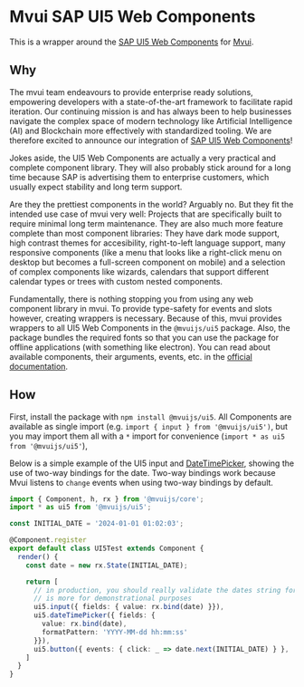 # Mvui SAP UI5 Web Components

This is a wrapper around the [SAP UI5 Web
Components](https://sap.github.io/ui5-webcomponents/) for
[Mvui](https://github.com/dominiksta/mvui).

## Why

The mvui team endeavours to provide enterprise ready solutions, empowering
developers with a state-of-the-art framework to facilitate rapid iteration. Our
continuing mission is and has always been to help businesses navigate the
complex space of modern technology like Artificial Intelligence (AI) and
Blockchain more effectively with standardized tooling. We are therefore excited
to announce our integration of [SAP UI5 Web
Components](https://sap.github.io/ui5-webcomponents/)!

Jokes aside, the UI5 Web Components are actually a very practical and complete
component library. They will also probably stick around for a long time because
SAP is advertising them to enterprise customers, which usually expect stability
and long term support.

Are they the prettiest components in the world? Arguably no. But they fit the
intended use case of mvui very well: Projects that are specifically built to
require minimal long term maintenance. They are also much more feature complete
than most component libraries: They have dark mode support, high contrast themes
for accesibility, right-to-left language support, many responsive components
(like a menu that looks like a right-click menu on desktop but becomes a
full-screen component on mobile) and a selection of complex components like
wizards, calendars that support different calendar types or trees with custom
nested components.

Fundamentally, there is nothing stopping you from using any web component
library in mvui. To provide type-safety for events and slots however, creating
wrappers is necessary. Because of this, mvui provides wrappers to all UI5 Web
Components in the `@mvuijs/ui5` package. Also, the package bundles the required
fonts so that you can use the package for offline applications (with something
like electron). You can read about available components, their arguments,
events, etc. in the [official
documentation](https://sap.github.io/ui5-webcomponents/components/).

## How

First, install the package with `npm install @mvuijs/ui5`. All Components are
available as single import (e.g. `import { input } from '@mvuijs/ui5')`, but you
may import them all with a `*` import for convenience (`import * as ui5 from
'@mvuijs/ui5'`),

Below is a simple example of the UI5 input and
[DateTimePicker](https://sap.github.io/ui5-webcomponents/components/DateTimePicker/),
showing the use of two-way bindings for the date. Two-way bindings work because
Mvui listens to `change` events when using two-way bindings by default.

```typescript
import { Component, h, rx } from '@mvuijs/core';
import * as ui5 from '@mvuijs/ui5';

const INITIAL_DATE = '2024-01-01 01:02:03';

@Component.register
export default class UI5Test extends Component {
  render() {
    const date = new rx.State(INITIAL_DATE);

    return [
      // in production, you should really validate the dates string format. this
      // is more for demonstrational purposes
      ui5.input({ fields: { value: rx.bind(date) }}),
      ui5.dateTimePicker({ fields: {
        value: rx.bind(date),
        formatPattern: 'YYYY-MM-dd hh:mm:ss'
      }}),
      ui5.button({ events: { click: _ => date.next(INITIAL_DATE) } }, 'Reset'),
    ]
  }
}
```
